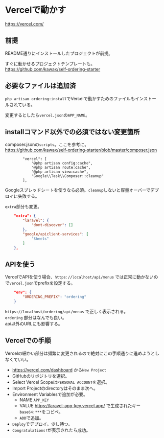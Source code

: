 # Vercelで動かす

https://vercel.com/

## 前提
README通りにインストールしたプロジェクトが前提。

すぐに動かせるプロジェクトテンプレートも。  
https://github.com/kawax/self-ordering-starter

## 必要なファイルは追加済
`php artisan ordering:install`でVercelで動かすためのファイルもインストールされている。

変更するとしたら`vercel.json`の`APP_NAME`。

## installコマンド以外での必須ではない変更箇所
composer.jsonの`scripts`。ここを参考に。  
https://github.com/kawax/self-ordering-starter/blob/master/composer.json

```
        "vercel": [
            "@php artisan config:cache",
            "@php artisan route:cache",
            "@php artisan view:cache",
            "Google\\Task\\Composer::cleanup"
        ],
```

Googleスプレッドシートを使うなら必須。`cleanup`しないと容量オーバーでデプロイに失敗する。

`extra`部分も変更。
```json
    "extra": {
        "laravel": {
            "dont-discover": []
        },
        "google/apiclient-services": [
            "Sheets"
        ]
    },
```

## APIを使う
VercelでAPIを使う場合、`https://localhost/api/menus` では正常に動かないので`vercel.json`でprefixを設定する。

```json
    "env": {
        "ORDERING_PREFIX": "ordering"
    }
```

`https://localhost/ordering/api/menus` で正しく表示される。  
`ordering` 部分はなんでも良い。  
api以外のURLにも影響する。

## Vercelでの手順
Vercelの細かい部分は頻繁に変更されるので絶対にこの手順通りに進めようとしなくていい。

- https://vercel.com/dashboard から`New Project`
- GitHubのリポジトリを選択。
- Select Vercel Scopeは`PERSONAL ACCOUNT`を選択。
- Import Projectのdirectoryはそのまま次へ。
- Environment Variablesで追加が必要。
  - NAME `APP_KEY` 
  - VALUE https://laravel-app-key.vercel.app/ で生成されたキー`base64:***`をコピペ。
  - `ADD`で追加。
- `Deploy`でデプロイ。少し待つ。
- `Congratulations!`が表示されたら成功。
